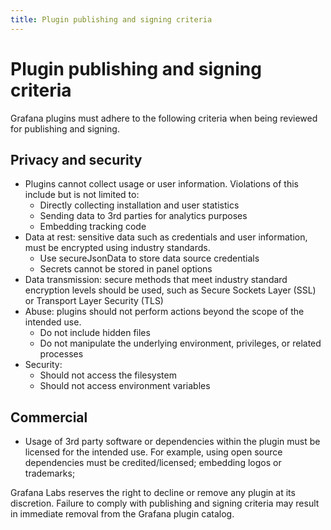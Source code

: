 ```yaml
---
title: Plugin publishing and signing criteria
---
```


# Plugin publishing and signing criteria

Grafana plugins must adhere to the following criteria when being reviewed for publishing and signing.

## Privacy and security

- Plugins cannot collect usage or user information. Violations of this include but is not limited to:
  - Directly collecting installation and user statistics
  - Sending data to 3rd parties for analytics purposes
  - Embedding tracking code
- Data at rest: sensitive data such as credentials and user information, must be encrypted using industry standards.
  - Use secureJsonData to store data source credentials
  - Secrets cannot be stored in panel options
- Data transmission: secure methods that meet industry standard encryption levels should be used, such as Secure Sockets Layer (SSL) or Transport Layer Security (TLS)
- Abuse: plugins should not perform actions beyond the scope of the intended use.
  - Do not include hidden files
  - Do not manipulate the underlying environment, privileges, or related processes
- Security:
  - Should not access the filesystem
  - Should not access environment variables

## Commercial

- Usage of 3rd party software or dependencies within the plugin must be licensed for the intended use. For example, using open source dependencies must be credited/licensed; embedding logos or trademarks;

Grafana Labs reserves the right to decline or remove any plugin at its discretion. Failure to comply with publishing and signing criteria may result in immediate removal from the Grafana plugin catalog.
